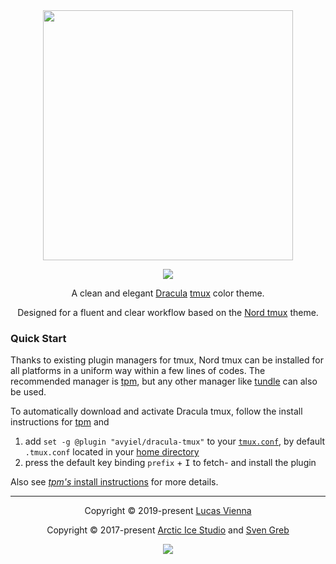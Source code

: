 <div align="center"><a href="https://draculatheme.com/" target="_blank"><img src="https://draculatheme.com/assets/img/icons/dracula.svg" width="400"/></a></div>

<p align="center"><a href="https://github.com/Avyiel/dracula-tmux/releases/latest"><img src="https://img.shields.io/github/release/Avyiel/dracula-tmux.svg?style=flat-square&label=Release&logo=github&logoColor=f8f8f2&colorA=282a36&colorB=6272a4"/></a></p>

<p align="center">A clean and elegant <a href="https://draculatheme.com/" target="_blank">Dracula</a> <a href="https://tmux.github.io" target="_blank">tmux</a> color theme.</p>

<p align="center">Designed for a fluent and clear workflow based on the <a href="https://www.nordtheme.com" target="_blank">Nord tmux</a> theme.</p>

### Quick Start

Thanks to existing plugin managers for tmux, Nord tmux can be installed for all platforms in a uniform way within a few lines of codes. The recommended manager is [tpm][gh-tmux-plugins/tpm], but any other manager like [tundle][gh-javier-lopez/tundle] can also be used.

To automatically download and activate Dracula tmux, follow the install instructions for [tpm][gh-tmux-plugins/tpm] and

1. add `set -g @plugin "avyiel/dracula-tmux"` to your [`tmux.conf`][tmux-man-tmux.conf], by default `.tmux.conf` located in your [home directory][wiki-home_dir]
2. press the default key binding `prefix` + <kbd>I</kbd> to fetch- and install the plugin

Also see [_tpm's_ install instructions][gh-tpm-docs-install-plugins] for more details.


---

<p align="center">Copyright &copy; 2019-present <a href="https://lucasvienna.dev" target="_blank">Lucas Vienna</a></p>
<p align="center">Copyright &copy; 2017-present <a href="https://www.arcticicestudio.com" target="_blank">Arctic Ice Studio</a> and <a href="https://www.svengreb.de" target="_blank">Sven Greb</a></p>

<p align="center"><a href="https://github.com/avyiel/dracula-tmux/blob/develop/LICENSE.md"><img src="https://img.shields.io/static/v1.svg?style=flat-square&label=License&message=MIT&logoColor=f8f8f2&logo=github&colorA=282a36&colorB=6272a4"/></a></p>

[gh-javier-lopez/tundle]: https://github.com/javier-lopez/tundle
[gh-tmux-plugins/tpm]: https://github.com/tmux-plugins/tpm
[gh-tpm-docs-install-plugins]: https://github.com/tmux-plugins/tpm#installing-plugins
[tmux-man-tmux.conf]: http://man.openbsd.org/OpenBSD-current/man1/tmux.1#FILES
[wiki-home_dir]: https://en.wikipedia.org/wiki/Home_directory
